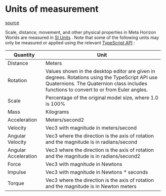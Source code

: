 # Units of measurement

[source](https://developers.meta.com/horizon-worlds/learn/documentation/desktop-editor/getting-started/unts-of-measurement)

Scale, distance, movement, and other physical properties in Meta Horizon Worlds are measured in [SI Units](https://en.wikipedia.org/wiki/International_System_of_Units) . Note that some of the following units may only be measured or applied using the relevant [TypeScript API](/horizon-worlds/reference/2.0.0/) :

| Quantity | Unit |
| --- | --- |
| Distance | Meters |
| Rotation | Values shown in the desktop editor are given in degrees. Rotations using the TypeScript API use Quaternions. The Quaternion class includes functions to convert to or from Euler angles. |
| Scale | Percentage of the original model size, where 1.0 is 100% |
| Mass | Kilograms |
| Acceleration | Meters/second2 |
| Velocity | Vec3 with magnitude in meters/second |
| Angular Velocity | Vec3 where the direction is the axis of rotation and the magnitude is in radians/second |
| Angular Acceleration | Vec3 where the direction is the axis of rotation and the magnitude is in radians/second2 |
| Force | Vec3 with magnitude in Newtons |
| Impulse | Vec3 with magnitude in Newtons * seconds |
| Torque | Vec3 where the direction is the axis of rotation and the magnitude is in Newton meters |

 

 

 

 

 

 

 

 

 

 

 

 

 

 

 

 

 

 

 

 

 

 

 

 

 

 

 

 

 

 

 

 

 

 

 

 

 

 

 

 

 

 

 

 

 

 

 